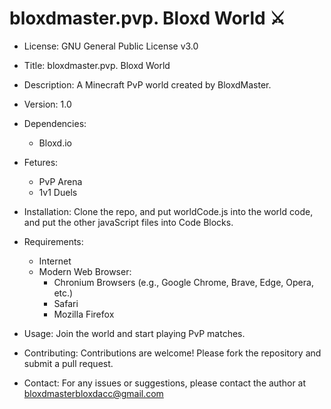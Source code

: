 # bloxdmaster.pvp. Bloxd World ⚔️
* License: GNU General Public License v3.0
* Title: bloxdmaster.pvp. Bloxd World
* Description: A Minecraft PvP world created by BloxdMaster.
* Version: 1.0
* Dependencies:
  * Bloxd.io
* Fetures:
  * PvP Arena
  * 1v1 Duels
* Installation: Clone the repo, and put worldCode.js into the world code, and put the other javaScript files into Code Blocks.
* Requirements:
    * Internet
    * Modern Web Browser:
        * Chronium Browsers (e.g., Google Chrome, Brave, Edge, Opera, etc.)
        * Safari
        * Mozilla Firefox
        

* Usage: Join the world and start playing PvP matches.
* Contributing: Contributions are welcome! Please fork the repository and submit a pull request.
* Contact: For any issues or suggestions, please contact the author at bloxdmasterbloxdacc@gmail.com
